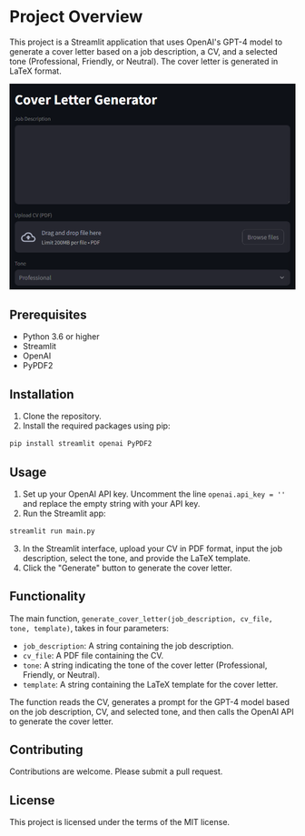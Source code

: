 # Project Overview

This project is a Streamlit application that uses OpenAI's GPT-4 model to generate a cover letter based on a job description, a CV, and a selected tone (Professional, Friendly, or Neutral). The cover letter is generated in LaTeX format.

![Project Overview](Untitled.png)

## Prerequisites

- Python 3.6 or higher
- Streamlit
- OpenAI
- PyPDF2

## Installation

1. Clone the repository.
2. Install the required packages using pip:

```bash
pip install streamlit openai PyPDF2
```

## Usage

1. Set up your OpenAI API key. Uncomment the line `openai.api_key = ''` and replace the empty string with your API key.
2. Run the Streamlit app:

```bash
streamlit run main.py
```

3. In the Streamlit interface, upload your CV in PDF format, input the job description, select the tone, and provide the LaTeX template.
4. Click the "Generate" button to generate the cover letter.

## Functionality

The main function, `generate_cover_letter(job_description, cv_file, tone, template)`, takes in four parameters:

- `job_description`: A string containing the job description.
- `cv_file`: A PDF file containing the CV.
- `tone`: A string indicating the tone of the cover letter (Professional, Friendly, or Neutral).
- `template`: A string containing the LaTeX template for the cover letter.

The function reads the CV, generates a prompt for the GPT-4 model based on the job description, CV, and selected tone, and then calls the OpenAI API to generate the cover letter.

## Contributing

Contributions are welcome. Please submit a pull request.

## License

This project is licensed under the terms of the MIT license.
